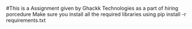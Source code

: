 #This is a Assignment given by Ghackk Technologies as a part of hiring porcedure
Make sure you install all the required libraries using
pip install -r requirements.txt
